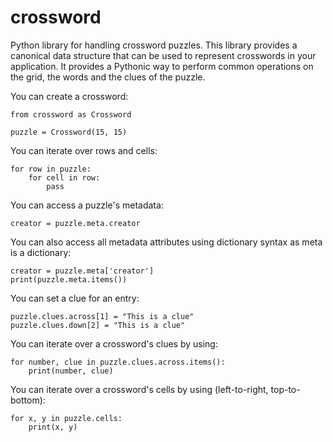 crossword
=========

Python library for handling crossword puzzles. This library provides a canonical data structure
that can be used to represent crosswords in your application. It provides a Pythonic way to
perform common operations on the grid, the words and the clues of the puzzle.

You can create a crossword:

    from crossword as Crossword

    puzzle = Crossword(15, 15)

You can iterate over rows and cells:

    for row in puzzle:
        for cell in row:
            pass

You can access a puzzle's metadata:

    creator = puzzle.meta.creator

You can also access all metadata attributes using dictionary syntax as meta is a dictionary:

    creator = puzzle.meta['creator']
    print(puzzle.meta.items())

You can set a clue for an entry:

    puzzle.clues.across[1] = "This is a clue"
    puzzle.clues.down[2] = "This is a clue"

You can iterate over a crossword's clues by using:

    for number, clue in puzzle.clues.across.items():
        print(number, clue)

You can iterate over a crossword's cells by using (left-to-right, top-to-bottom):

    for x, y in puzzle.cells:
        print(x, y)
